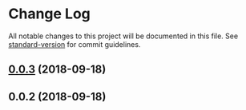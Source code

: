 # Change Log

All notable changes to this project will be documented in this file. See [standard-version](https://github.com/conventional-changelog/standard-version) for commit guidelines.

<a name="0.0.3"></a>
## [0.0.3](https://github.com/neikvon/vue-role-manager/compare/v0.0.2...v0.0.3) (2018-09-18)



<a name="0.0.2"></a>
## 0.0.2 (2018-09-18)
